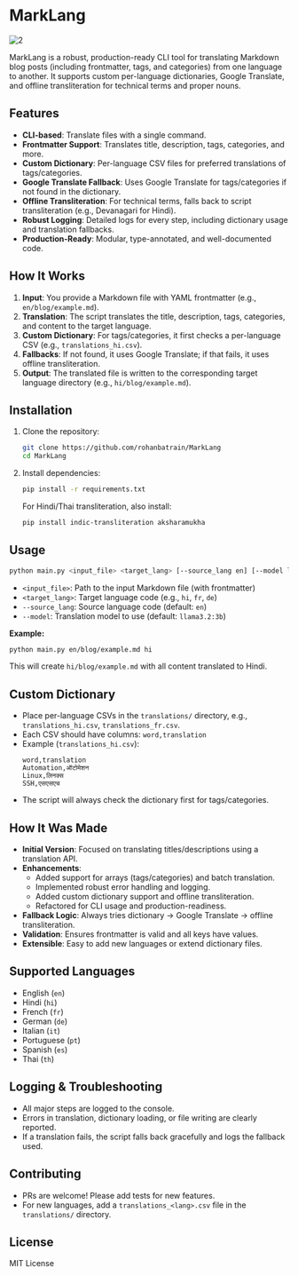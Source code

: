 # MarkLang

![2](https://github.com/user-attachments/assets/50f79810-815f-4263-a4e0-a41f0b8017d5)


MarkLang is a robust, production-ready CLI tool for translating Markdown blog posts (including frontmatter, tags, and categories) from one language to another. It supports custom per-language dictionaries, Google Translate, and offline transliteration for technical terms and proper nouns.

## Features
- **CLI-based**: Translate files with a single command.
- **Frontmatter Support**: Translates title, description, tags, categories, and more.
- **Custom Dictionary**: Per-language CSV files for preferred translations of tags/categories.
- **Google Translate Fallback**: Uses Google Translate for tags/categories if not found in the dictionary.
- **Offline Transliteration**: For technical terms, falls back to script transliteration (e.g., Devanagari for Hindi).
- **Robust Logging**: Detailed logs for every step, including dictionary usage and translation fallbacks.
- **Production-Ready**: Modular, type-annotated, and well-documented code.

## How It Works
1. **Input**: You provide a Markdown file with YAML frontmatter (e.g., `en/blog/example.md`).
2. **Translation**: The script translates the title, description, tags, categories, and content to the target language.
3. **Custom Dictionary**: For tags/categories, it first checks a per-language CSV (e.g., `translations_hi.csv`).
4. **Fallbacks**: If not found, it uses Google Translate; if that fails, it uses offline transliteration.
5. **Output**: The translated file is written to the corresponding target language directory (e.g., `hi/blog/example.md`).

## Installation

1. Clone the repository:
   ```sh
   git clone https://github.com/rohanbatrain/MarkLang
   cd MarkLang
   ```
2. Install dependencies:
   ```sh
   pip install -r requirements.txt
   ```
   For Hindi/Thai transliteration, also install:
   ```sh
   pip install indic-transliteration aksharamukha
   ```

## Usage

```sh
python main.py <input_file> <target_lang> [--source_lang en] [--model llama3.2:3b]
```

- `<input_file>`: Path to the input Markdown file (with frontmatter)
- `<target_lang>`: Target language code (e.g., `hi`, `fr`, `de`)
- `--source_lang`: Source language code (default: `en`)
- `--model`: Translation model to use (default: `llama3.2:3b`)

**Example:**
```sh
python main.py en/blog/example.md hi
```
This will create `hi/blog/example.md` with all content translated to Hindi.

## Custom Dictionary
- Place per-language CSVs in the `translations/` directory, e.g., `translations_hi.csv`, `translations_fr.csv`.
- Each CSV should have columns: `word,translation`
- Example (`translations_hi.csv`):
  ```csv
  word,translation
  Automation,ऑटोमेशन
  Linux,लिनक्स
  SSH,एसएसएच
  ```
- The script will always check the dictionary first for tags/categories.

## How It Was Made
- **Initial Version**: Focused on translating titles/descriptions using a translation API.
- **Enhancements**:
  - Added support for arrays (tags/categories) and batch translation.
  - Implemented robust error handling and logging.
  - Added custom dictionary support and offline transliteration.
  - Refactored for CLI usage and production-readiness.
- **Fallback Logic**: Always tries dictionary → Google Translate → offline transliteration.
- **Validation**: Ensures frontmatter is valid and all keys have values.
- **Extensible**: Easy to add new languages or extend dictionary files.

## Supported Languages
- English (`en`)
- Hindi (`hi`)
- French (`fr`)
- German (`de`)
- Italian (`it`)
- Portuguese (`pt`)
- Spanish (`es`)
- Thai (`th`)

## Logging & Troubleshooting
- All major steps are logged to the console.
- Errors in translation, dictionary loading, or file writing are clearly reported.
- If a translation fails, the script falls back gracefully and logs the fallback used.

## Contributing
- PRs are welcome! Please add tests for new features.
- For new languages, add a `translations_<lang>.csv` file in the `translations/` directory.

## License
MIT License
